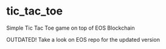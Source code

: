 # tic_tac_toe
Simple Tic Tac Toe game on top of EOS Blockchain

OUTDATED! Take a look on EOS repo for the updated version
